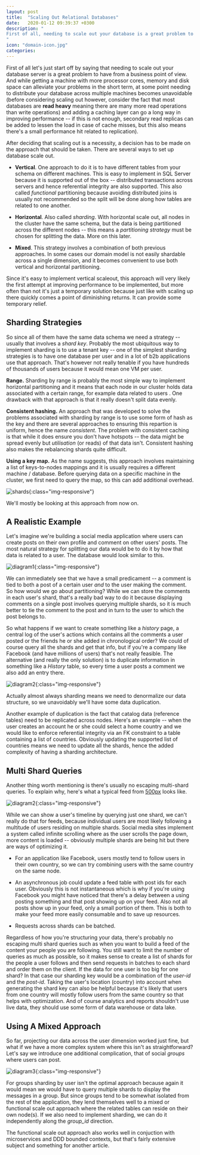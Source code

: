```yaml
---
layout: post
title:  "Scaling Out Relational Databases"
date:   2020-01-12 09:39:37 +0300
description: "
First of all, needing to scale out your database is a great problem to have because if your company have gotten to this point it's definitely doing something right. At some point there's really no way to scale up by increasing CPU power, memory and disk space you are forced to scale out meaning you need more machines to handle the database load. Of course, once you've moved various portions of your database to different machines, you get into several complications.
"
icon: "domain-icon.jpg"
categories:
---
```

First of all let's just start off by saying that needing to scale out your database server is a great problem to have from a business point of view. And while getting a machine with more processor cores, memory and disk space can alleviate your problems in the short term, at some point needing to distribute your database across multiple machines becomes unavoidable (before considering scaling out however, consider the fact that most databases are **read heavy** meaning there are many more read operations than write operations) and adding a caching layer can go a long way in improving performance -- if this is not enough, secondary read replicas can be added to lessen the load in case of cache misses, but this also means there's a small performance hit related to replication).

After deciding that scaling out is a necessity, a decision has to be made on the approach that should be taken. There are several ways to set up database scale out.

* **Vertical**. One approach to do it is to have different tables from your schema on different machines. This is easy to implement in SQL Server because it is supported out of the box -- distributed transactions across servers and hence referential integrity are also supported. This also called *functional* partitioning because avoiding distributed joins is usually not recommended so the split will be done along how tables are related to one another.

* **Horizontal**. Also called *sharding*. With horizontal scale out, all nodes in the cluster have the same schema, but the data is being partitioned across the different nodes -- this means a *partitioning strategy* must be chosen for splitting the data. More on this later.

* **Mixed**. This strategy involves a combination of both previous approaches. In some cases our domain model is not easily shardable across a single dimension, and it becomes convenient to use both vertical and horizontal partitioning.

Since it's easy to implement vertical scaleout, this approach will very likely the first attempt at improving performance to be implemented, but more often than not it's just a temporary solution because just like with scaling up there quickly comes a point of diminishing returns. It can provide some temporary relief.

## Sharding Strategies
So since all of them have the same data schema we need a strategy -- usually that involves a *shard key*. Probably the most ubiquitous way to implement sharding is to use a tenant key -- one of the simplest sharding strategies is to have one database per user and in a lot of b2b applications use that approach. That's however not really tenable if you have hundreds of thousands of users because it would mean one VM per user. 

**Range.** Sharding by range is probably the most simple way to implement horizontal partitioning and it means that each node in our cluster holds data associated with a certain range, for example data related to users . One drawback with that approach is that it really doesn't split data evenly.
 
**Consistent hashing.** An approach that was developed to solve the problems associated with sharding by range is to use some form of hash as the key and there are several approaches to ensuring this repartion is uniform, hence the name *consistent*. The problem with consistent caching is that while it does ensure you don't have hotspots -- the data might be spread evenly but *utilisation* (or reads) of that data isn't. Consistent hashing also makes the rebalancing shards quite difficult.

**Using a key map.** As the name suggests, this approach involves maintaining a list of keys-to-nodes mappings and it is usually requires a different machine / database. Before querying data on a specific machine in the cluster, we first need to query the map, so this can add additional overhead.

![shards](/images/scaling-sql/cluster.png){:class="img-responsive"}

We'll mostly be looking at this approach from now on.

## A Realistic Example
Let's imagine we're building a social media application where users can create posts on their own profile and comment on other users' posts. The most natural strategy for splitting our data would be to do it by how that data is related to a user. The database would look similar to this.

![diagram1](/images/scaling-sql/diag1.png){:class="img-responsive"}

We can immediately see that we have a small predicament -- a comment is tied to both a post of a certain user *and* to the user making the comment. So how would we go about partitioning? While we can store the comments in each user's shard, that's a really bad way to do it because displaying comments on a single post involves querying multiple shards, so it is much better to tie the comment to the post and in turn to the user to which the post belongs to.

So what happens if we want to create something like a *history* page, a central log of the user's actions which contains all the comments a user posted or the friends he or she added in chronological order? We could of course query all the shards and get that info, but if you're a company like Facebook (and have millions of users) that's not really feasible. The alternative (and really the only solution) is to duplicate information in something like a *History* table, so every time a user posts a comment we also add an entry there. 

![diagram2](/images/scaling-sql/diag2.png){:class="img-responsive"}

Actually almost always sharding means we need to denormalize our data structure, so we unavoidably we'll have some data duplication. 

Another example of duplication is the fact that catalog data (reference tables) need to be replicated across nodes. Here's an example -- when the user creates an account he or she could select a home country and we would like to enforce referential integrity via an FK constraint to a table containing a list of countries.  Obviously updating the supported list of countries means we need to update all the shards, hence the added complexity of having a sharding architecture.

## Multi Shard Queries
Another thing worth mentioning is there's usually no escaping  multi-shard queries.  To explain why, here's what a typical feed from [500px]() looks like. 

![diagram2](/images/scaling-sql/feed.jpg){:class="img-responsive"}

While we can show a user's timeline by querying just one shard, we can't really do that for feeds, because individual users are most likely following a multitude of users residing on multiple shards. Social media sites implement a system called infinite scrolling where as the user scrolls the page down, more content is loaded -- obviously multiple shards are being hit but there are ways of optimizing it. 

* For an application like Facebook, users mostly tend to follow users in their own country, so we can try combining users with the same country on the same node.
  
* An asynchronous job could update a feed table with post ids for each user. Obviously this is not instantaneous which is why if you're using Facebook you might have noticed that there's a delay between a using posting something and that post showing up on your feed. Also not all posts show up in your feed, only a small portion of them. This is both to make your feed more easily consumable and to save up resources.
  
* Requests across shards can be batched.

Regardless of how you're structuring your data, there's probably no escaping multi shard queries such as when you want to build a feed of the content your people you are following. You still want to limit the number of queries as much as possible, so it makes sense to create a list of shards for the people a user follows and then send requests in batches to each shard and order them on the client. If the data for one user is too big for one shard? In that case our sharding key would be a combination of the *user-id* and the *post-id*. Taking the user's location (country) into account when generating the shard key can also be helpful because it's likely that users from one country will mostly follow users from the same country so that helps with optimization. And of course analytics and reports shouldn't use live data, they should use some form of data warehouse or data lake. 

## Using A Mixed Approach
So far, projecting our data across the user dimension worked just fine, but what if we have a more complex system where this isn't as straightforward? Let's say we introduce one additional complication, that of social *groups* where users can post.

![diagram3](/images/scaling-sql/diag3.png){:class="img-responsive"}

For groups sharding by user isn't the optimal approach because again it would mean we would have to query multiple shards to display the messages in a group. But since groups tend to be somewhat isolated from the rest of the application, they lend themselves well to a mixed or functional scale out approach where the related tables can reside on their own node(s). If we also need to implement sharding, we can do it independently along the *group_id* direction.

The functional scale out approach also works well in conjuction with microservices and DDD bounded contexts, but that's fairly extensive subject and something for another article.